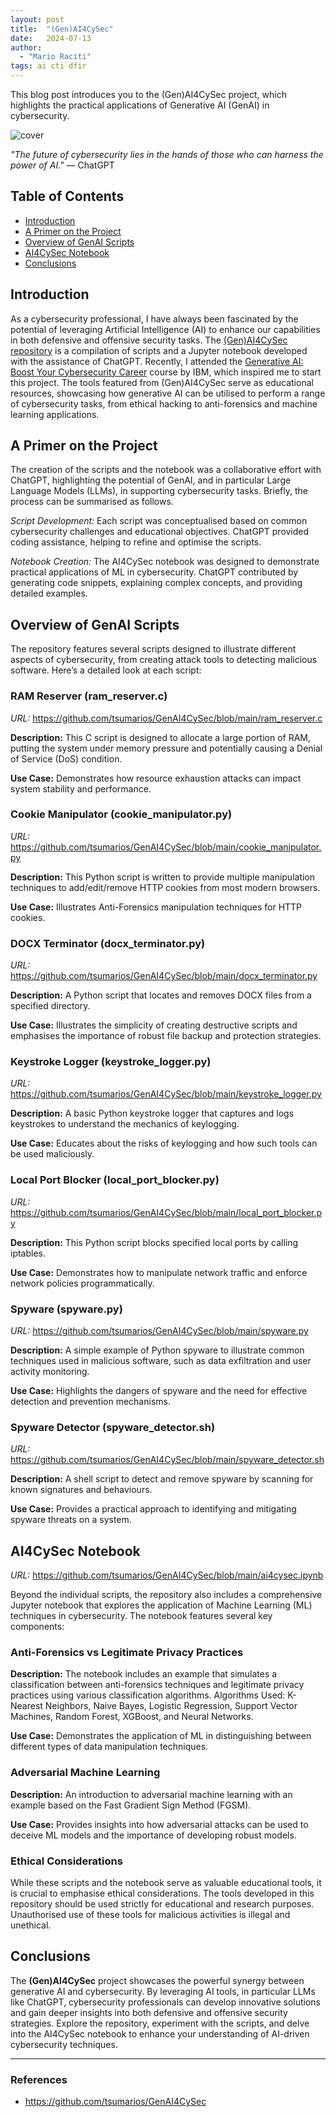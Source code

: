 ```yaml
---
layout: post
title:  "(Gen)AI4CySec"
date:   2024-07-13
author:
  - "Mario Raciti"
tags: ai cti dfir
---
```


This blog post introduces you to the (Gen)AI4CySec project, which highlights the practical applications of Generative AI (GenAI) in cybersecurity.

![cover](https://img.freepik.com/free-photo/person-suffering-from-technology-addiction-cybersickness_23-2151552591.jpg)
<!-- readmore -->

*"The future of cybersecurity lies in the hands of those who can harness the power of AI."* ― ChatGPT

## Table of Contents

- [Introduction](#introduction)
- [A Primer on the Project](#a-primer-on-the-project)
- [Overview of GenAI Scripts](#overview-of-genai-scripts)
- [AI4CySec Notebook](#ai4cysec-notebook)
- [Conclusions](#conclusions)

## Introduction

As a cybersecurity professional, I have always been fascinated by the potential of leveraging Artificial Intelligence (AI) to enhance our capabilities in both defensive and offensive security tasks.
The [(Gen)AI4CySec repository](https://github.com/tsumarios/GenAI4CySec) is a compilation of scripts and a Jupyter notebook developed with the assistance of ChatGPT. Recently, I attended the [Generative AI: Boost Your Cybersecurity Career](https://www.coursera.org/learn/generative-ai-boost-your-cybersecurity-career) course by IBM, which inspired me to start this project.
The tools featured from (Gen)AI4CySec serve as educational resources, showcasing how generative AI can be utilised to perform a range of cybersecurity tasks, from ethical hacking to anti-forensics and machine learning applications.

## A Primer on the Project

The creation of the scripts and the notebook was a collaborative effort with ChatGPT, highlighting the potential of GenAI, and in particular Large Language Models (LLMs), in supporting cybersecurity tasks. Briefly, the process can be summarised as follows.

*Script Development:* Each script was conceptualised based on common cybersecurity challenges and educational objectives. ChatGPT provided coding assistance, helping to refine and optimise the scripts.

*Notebook Creation:* The AI4CySec notebook was designed to demonstrate practical applications of ML in cybersecurity. ChatGPT contributed by generating code snippets, explaining complex concepts, and providing detailed examples.

## Overview of GenAI Scripts

The repository features several scripts designed to illustrate different aspects of cybersecurity, from creating attack tools to detecting malicious software. Here’s a detailed look at each script:

### RAM Reserver (ram_reserver.c)

*URL:* <https://github.com/tsumarios/GenAI4CySec/blob/main/ram_reserver.c>

**Description:** This C script is designed to allocate a large portion of RAM, putting the system under memory pressure and potentially causing a Denial of Service (DoS) condition.

**Use Case:** Demonstrates how resource exhaustion attacks can impact system stability and performance.

### Cookie Manipulator (cookie_manipulator.py)

*URL:* <https://github.com/tsumarios/GenAI4CySec/blob/main/cookie_manipulator.py>

**Description:** This Python script is written to provide multiple manipulation techniques to add/edit/remove HTTP cookies from most modern browsers.

**Use Case:** Illustrates Anti-Forensics manipulation techniques for HTTP cookies.

### DOCX Terminator (docx_terminator.py)

*URL:* <https://github.com/tsumarios/GenAI4CySec/blob/main/docx_terminator.py>

**Description:** A Python script that locates and removes DOCX files from a specified directory.

**Use Case:** Illustrates the simplicity of creating destructive scripts and emphasises the importance of robust file backup and protection strategies.

### Keystroke Logger (keystroke_logger.py)

*URL:* <https://github.com/tsumarios/GenAI4CySec/blob/main/keystroke_logger.py>

**Description:** A basic Python keystroke logger that captures and logs keystrokes to understand the mechanics of keylogging.

**Use Case:** Educates about the risks of keylogging and how such tools can be used maliciously.

### Local Port Blocker (local_port_blocker.py)

*URL:* <https://github.com/tsumarios/GenAI4CySec/blob/main/local_port_blocker.py>

**Description:** This Python script blocks specified local ports by calling iptables.

**Use Case:** Demonstrates how to manipulate network traffic and enforce network policies programmatically.

### Spyware (spyware.py)

*URL:* <https://github.com/tsumarios/GenAI4CySec/blob/main/spyware.py>

**Description:** A simple example of Python spyware to illustrate common techniques used in malicious software, such as data exfiltration and user activity monitoring.

**Use Case:** Highlights the dangers of spyware and the need for effective detection and prevention mechanisms.

### Spyware Detector (spyware_detector.sh)

*URL:* <https://github.com/tsumarios/GenAI4CySec/blob/main/spyware_detector.sh>

**Description:** A shell script to detect and remove spyware by scanning for known signatures and behaviours.

**Use Case:** Provides a practical approach to identifying and mitigating spyware threats on a system.

## AI4CySec Notebook

*URL:* <https://github.com/tsumarios/GenAI4CySec/blob/main/ai4cysec.ipynb>

Beyond the individual scripts, the repository also includes a comprehensive Jupyter notebook that explores the application of Machine Learning (ML) techniques in cybersecurity. The notebook features several key components:

### Anti-Forensics vs Legitimate Privacy Practices

**Description:** The notebook includes an example that simulates a classification between anti-forensics techniques and legitimate privacy practices using various classification algorithms.
Algorithms Used: K-Nearest Neighbors, Naive Bayes, Logistic Regression, Support Vector Machines, Random Forest, XGBoost, and Neural Networks.

**Use Case:** Demonstrates the application of ML in distinguishing between different types of data manipulation techniques.

### Adversarial Machine Learning

**Description:** An introduction to adversarial machine learning with an example based on the Fast Gradient Sign Method (FGSM).

**Use Case:** Provides insights into how adversarial attacks can be used to deceive ML models and the importance of developing robust models.

### Ethical Considerations

While these scripts and the notebook serve as valuable educational tools, it is crucial to emphasise ethical considerations. The tools developed in this repository should be used strictly for educational and research purposes. Unauthorised use of these tools for malicious activities is illegal and unethical.

## Conclusions

The **(Gen)AI4CySec** project showcases the powerful synergy between generative AI and cybersecurity. By leveraging AI tools, in particular LLMs like ChatGPT, cybersecurity professionals can develop innovative solutions and gain deeper insights into both defensive and offensive security strategies. Explore the repository, experiment with the scripts, and delve into the AI4CySec notebook to enhance your understanding of AI-driven cybersecurity techniques.

---

### References

- <https://github.com/tsumarios/GenAI4CySec>

